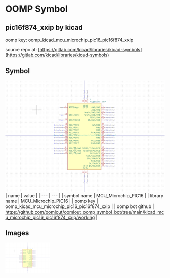 # OOMP Symbol  
## pic16f874_xxip  by kicad  
  
oomp key: oomp_kicad_mcu_microchip_pic16_pic16f874_xxip  
  
source repo at: [https://gitlab.com/kicad/libraries/kicad-symbols](https://gitlab.com/kicad/libraries/kicad-symbols)  
## Symbol  
  
[![working.png](working_600.png)](working.png)  
| name | value | 
| --- | --- | 
| symbol name | MCU_Microchip_PIC16 | 
| library name | MCU_Microchip_PIC16 | 
| oomp key | oomp_kicad_mcu_microchip_pic16_pic16f874_xxip | 
| oomp bot github | https://github.com/oomlout/oomlout_oomp_symbol_bot/tree/main/kicad_mcu_microchip_pic16_pic16f874_xxip/working | 
## Images  
  
[![working.png](working_140.png)](working.png)  
